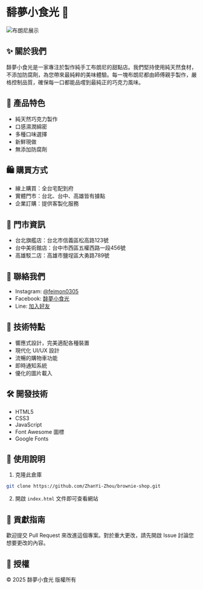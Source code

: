 # 馡夢小食光 🍫

![布朗尼展示](https://images.pexels.com/photos/45202/brownie-dessert-cake-sweet-45202.jpeg)

## ✨ 關於我們

馡夢小食光是一家專注於製作純手工布朗尼的甜點店。我們堅持使用純天然食材，不添加防腐劑，為您帶來最純粹的美味體驗。每一塊布朗尼都由師傅親手製作，嚴格控制品質，確保每一口都能品嚐到最純正的巧克力風味。

## 🍰 產品特色

- 純天然巧克力製作
- 口感濕潤綿密
- 多種口味選擇
- 新鮮現做
- 無添加防腐劑

## 🛍️ 購買方式

- 線上購買：全台宅配到府
- 實體門市：台北、台中、高雄皆有據點
- 企業訂購：提供客製化服務

## 📍 門市資訊

- 台北旗艦店：台北市信義區松高路123號
- 台中美術館店：台中市西區五權西路一段456號
- 高雄駁二店：高雄市鹽埕區大勇路789號

## 📱 聯絡我們

- Instagram: [@feimon0305](https://www.instagram.com/feimon0305)
- Facebook: [馡夢小食光](https://www.facebook.com/share/14qnB7F7bi/?mibextid=wwXIfr)
- Line: [加入好友](https://lin.ee/fsJeNkD)

## 🚀 技術特點

- 響應式設計，完美適配各種裝置
- 現代化 UI/UX 設計
- 流暢的購物車功能
- 即時通知系統
- 優化的圖片載入

## 🛠️ 開發技術

- HTML5
- CSS3
- JavaScript
- Font Awesome 圖標
- Google Fonts

## 📝 使用說明

1. 克隆此倉庫
```bash
git clone https://github.com/ZhanYi-Zhou/brownie-shop.git
```

2. 開啟 `index.html` 文件即可查看網站

## 🤝 貢獻指南

歡迎提交 Pull Request 來改進這個專案。對於重大更改，請先開啟 Issue 討論您想要更改的內容。

## 📄 授權

© 2025 馡夢小食光 版權所有 
